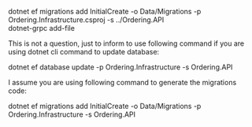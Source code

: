 dotnet ef migrations add InitialCreate -o Data/Migrations -p Ordering.Infrastructure.csproj -s ../Ordering.API  
dotnet-grpc add-file

This is not a question, just to inform to use following command if you are using dotnet cli command to update database:

dotnet ef database update -p Ordering.Infrastructure -s Ordering.API

I assume you are using following command to generate the migrations code:

dotnet ef migrations add InitialCreate -o Data/Migrations -p Ordering.Infrastructure -s Ordering.API